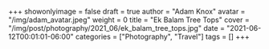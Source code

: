 +++
showonlyimage = false
draft = true
author = "Adam Knox"
avatar = "/img/adam_avatar.jpeg"
weight = 0
title = "Ek Balam Tree Tops"
cover = "/img/post/photography/2021_06/ek_balam_tree_tops.jpg"
date = "2021-06-12T00:01:01-06:00"
categories = ["Photography", "Travel"]
tags = []
+++
<!--more-->
